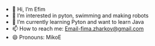 - 👋 Hi, I’m Efim
- 👀 I’m interested in pyton, swimming and making robots
- 🌱 I’m currently learning Pyton and want to learn Java
- 📫 How to reach me: Email-fima.zharkov@gmail.com
- 😄 Pronouns: MikoE

